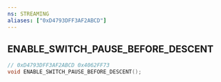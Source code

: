 ```yaml
---
ns: STREAMING
aliases: ["0xD4793DFF3AF2ABCD"]
---
```

## ENABLE_SWITCH_PAUSE_BEFORE_DESCENT

```c
// 0xD4793DFF3AF2ABCD 0x4062FF73
void ENABLE_SWITCH_PAUSE_BEFORE_DESCENT();
```

